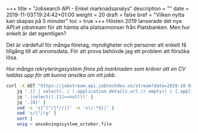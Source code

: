 +++
title = "Jobsearch API - Enkel marknadsanalys"
description = ""
date = 2019-11-03T19:24:42+01:00
weight = 20
draft = false
bref = "Vilken nytta kan skapas på 5 minuter"
toc = true
+++
Hösten 2019 lanserade det nya API:et jobstream för att hämta alla platsannonser från Platsbanken. Men hur enkelt är det egentligen?

Det är värdefull för många företag, myndigheter och personer att enkelt få tillgång till all annonsdata. För att prova behövde jag ett problem att försöka lösa.

_Hur många rekryteringssystem finns på marknaden som kräver att en CV laddas upp för att kunna ansöka om ett jobb._

```bash
curl -X GET "https://jobstream.api.jobtechdev.se/stream?date=2019-10-01" -H "accept: application/json" -H "api-key: {GET_YOUR_KEY:https://apirequest.jobtechdev.se/}" |
    jq '.[] | select(. | (.application_details.url // empty)) | [.application_details.url,.employer.url]' |
    jq '.|select((.[1]==null))' |
    jq '.[0]' |
    sed -e 's|^[^/]*//||' -e 's|/.*$||' |
    sed 's/\"//g' |
    sort |
    uniq > ansokningssystem_october.file
```
